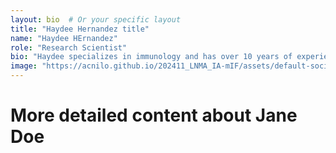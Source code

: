 ```yaml
---
layout: bio  # Or your specific layout
title: "Haydee Hernandez title"
name: "Haydee HErnandez"
role: "Research Scientist"
bio: "Haydee specializes in immunology and has over 10 years of experience in the field."
image: "https://acnilo.github.io/202411_LNMA_IA-mIF/assets/default-social-image.png"
---
```


# More detailed content about Jane Doe
